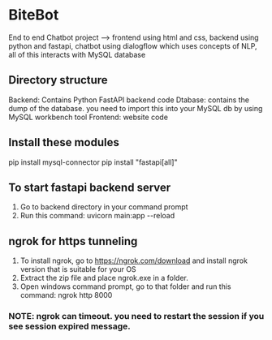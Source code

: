 # BiteBot
End to end Chatbot project --> frontend using html and css, backend using python and fastapi, chatbot using dialogflow which uses concepts of NLP, all of this interacts with MySQL database

## Directory structure
Backend: Contains Python FastAPI backend code
Dtabase: contains the dump of the database. you need to import this into your MySQL db by using MySQL workbench tool
Frontend: website code

## Install these modules
pip install mysql-connector
pip install "fastapi[all]"

## To start fastapi backend server
1. Go to backend directory in your command prompt
2. Run this command: uvicorn main:app --reload

## ngrok for https tunneling
1. To install ngrok, go to https://ngrok.com/download and install ngrok version that is suitable for your OS
2. Extract the zip file and place ngrok.exe in a folder.
3. Open windows command prompt, go to that folder and run this command: ngrok http 8000

### NOTE: ngrok can timeout. you need to restart the session if you see session expired message.

